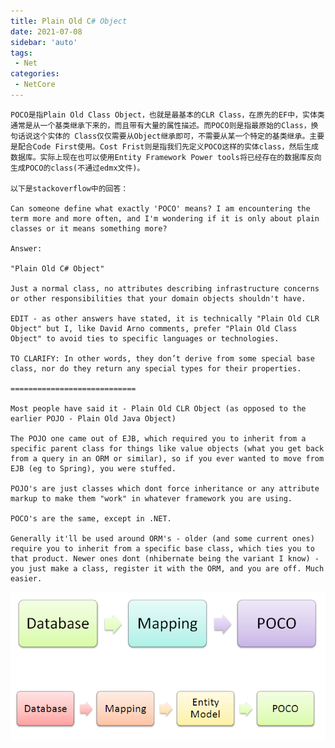 ```yaml
---
title: Plain Old C# Object
date: 2021-07-08
sidebar: 'auto'
tags:
 - Net
categories: 
 - NetCore
---
```




    POCO是指Plain Old Class Object，也就是最基本的CLR Class，在原先的EF中，实体类通常是从一个基类继承下来的，而且带有大量的属性描述。而POCO则是指最原始的Class，换句话说这个实体的 Class仅仅需要从Object继承即可，不需要从某一个特定的基类继承。主要是配合Code First使用。Cost Frist则是指我们先定义POCO这样的实体class，然后生成数据库。实际上现在也可以使用Entity Framework Power tools将已经存在的数据库反向生成POCO的class(不通过edmx文件)。
    
    以下是stackoverflow中的回答：
    
    Can someone define what exactly 'POCO' means? I am encountering the term more and more often, and I'm wondering if it is only about plain classes or it means something more?
    
    Answer:
    
    "Plain Old C# Object"
    
    Just a normal class, no attributes describing infrastructure concerns or other responsibilities that your domain objects shouldn't have.
    
    EDIT - as other answers have stated, it is technically "Plain Old CLR Object" but I, like David Arno comments, prefer "Plain Old Class Object" to avoid ties to specific languages or technologies.
    
    TO CLARIFY: In other words, they don’t derive from some special base class, nor do they return any special types for their properties.
    
    ============================
    
    Most people have said it - Plain Old CLR Object (as opposed to the earlier POJO - Plain Old Java Object)
    
    The POJO one came out of EJB, which required you to inherit from a specific parent class for things like value objects (what you get back from a query in an ORM or similar), so if you ever wanted to move from EJB (eg to Spring), you were stuffed.
    
    POJO's are just classes which dont force inheritance or any attribute markup to make them "work" in whatever framework you are using.
    
    POCO's are the same, except in .NET.
    
    Generally it'll be used around ORM's - older (and some current ones) require you to inherit from a specific base class, which ties you to that product. Newer ones dont (nhibernate being the variant I know) - you just make a class, register it with the ORM, and you are off. Much easier.

![image-20210708163604803](202107081631.assets/image-20210708163604803.png)
